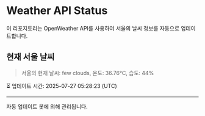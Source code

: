 
# Weather API Status

이 리포지토리는 OpenWeather API를 사용하여 서울의 날씨 정보를 자동으로 업데이트합니다.

## 현재 서울 날씨
> 서울의 현재 날씨: few clouds, 온도: 36.76°C, 습도: 44%

⏳ 업데이트 시간: 2025-07-27 05:28:23 (UTC)

---
자동 업데이트 봇에 의해 관리됩니다.
